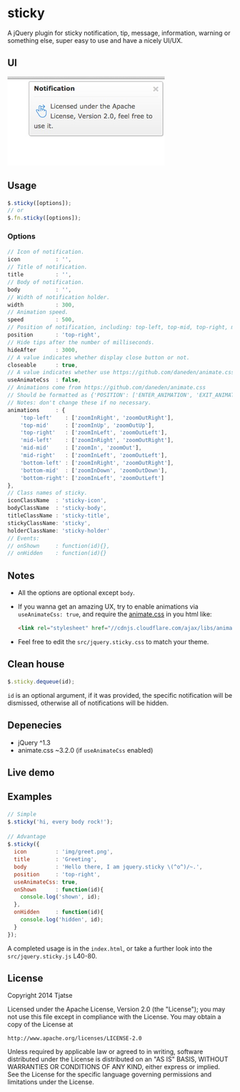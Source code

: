 sticky
======

A jQuery plugin for sticky notification, tip, message, information, warning or something else, super easy to use and have a nicely UI/UX.

## UI
![image](screenshot/tip.png)


## Usage
```javascript
$.sticky([options]);
// or
$.fn.sticky([options]);
```

### Options
```javascript
// Icon of notification.
icon           : '',
// Title of notification.
title          : '',
// Body of notification.
body           : '',
// Width of notification holder.
width          : 300,
// Animation speed.
speed          : 500,
// Position of notification, including: top-left, top-mid, top-right, mid-left, mid-mid, mid-right, bottom-left, bottom-mid, bottom-right.
position       : 'top-right',
// Hide tips after the number of milliseconds.
hideAfter      : 3000,
// A value indicates whether display close button or not.
closeable      : true,
// A value indicates whether use https://github.com/daneden/animate.css animations.
useAnimateCss  : false,
// Animations come from https://github.com/daneden/animate.css
// Should be formatted as {'POSITION': ['ENTER_ANIMATION', 'EXIT_ANIMATION']}
// Notes: don't change these if no necessary.
animations     : {
    'top-left'    : ['zoomInRight', 'zoomOutRight'],
    'top-mid'     : ['zoomInUp', 'zoomOutUp'],
    'top-right'   : ['zoomInLeft', 'zoomOutLeft'],
    'mid-left'    : ['zoomInRight', 'zoomOutRight'],
    'mid-mid'     : ['zoomIn', 'zoomOut'],
    'mid-right'   : ['zoomInLeft', 'zoomOutLeft'],
    'bottom-left' : ['zoomInRight', 'zoomOutRight'],
    'bottom-mid'  : ['zoomInDown', 'zoomOutDown'],
    'bottom-right': ['zoomInLeft', 'zoomOutLeft']
},
// Class names of sticky.
iconClassName  : 'sticky-icon',
bodyClassName  : 'sticky-body',
titleClassName : 'sticky-title',
stickyClassName: 'sticky',
holderClassName: 'sticky-holder'
// Events:
// onShown     : function(id){},
// onHidden    : function(id){}
```

## Notes
- All the options are optional except `body`.
- If you wanna get an amazing UX, try to enable animations via `useAnimateCss: true`, and require the [animate.css](https://github.com/daneden/animate.css) in you html like:
  ```html
  <link rel="stylesheet" href="//cdnjs.cloudflare.com/ajax/libs/animate.css/3.2.0/animate.min.css">
  ```

- Feel free to edit the `src/jquery.sticky.css` to match your theme.

## Clean house
```javascript
$.sticky.dequeue(id);
```

`id` is an optional argument, if it was provided, the specific notification will be dismissed, otherwise all of notifications will be hidden.

## Depenecies
- jQuery ^1.3
- animate.css ~3.2.0 (if `useAnimateCss` enabled)

## Live demo


## Examples
```javascript
// Simple
$.sticky('hi, every body rock!');

// Advantage
$.sticky({
  icon         : 'img/greet.png',
  title        : 'Greeting',
  body         : 'Hello there, I am jquery.sticky \(^o^)/~.',
  position     : 'top-right',
  useAnimateCss: true,
  onShown      : function(id){
    console.log('shown', id);
  },
  onHidden     : function(id){
    console.log('hidden', id);
  }
});
```

A completed usage is in the `index.html`, or take a further look into the `src/jquery.sticky.js` L40-80.

## License
Copyright 2014 Tjatse

Licensed under the Apache License, Version 2.0 (the "License");
you may not use this file except in compliance with the License.
You may obtain a copy of the License at

    http://www.apache.org/licenses/LICENSE-2.0

Unless required by applicable law or agreed to in writing, software
distributed under the License is distributed on an "AS IS" BASIS,
WITHOUT WARRANTIES OR CONDITIONS OF ANY KIND, either express or implied.
See the License for the specific language governing permissions and
limitations under the License.